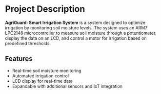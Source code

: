 # Project Description

**AgriGuard: Smart Irrigation System** is a system designed to optimize irrigation by monitoring soil moisture levels. The system uses an ARM7 LPC2148 microcontroller to measure soil moisture through a potentiometer, display the data on an LCD, and control a motor for irrigation based on predefined thresholds.

## Features
- Real-time soil moisture monitoring
- Automated irrigation control
- LCD display for real-time data
- Expandable with additional sensors and IoT integration
